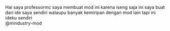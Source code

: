 Hai saya professormc saya membuat mod ini karena iseng saja 
ini saya buat dari ide saya sendiri walaupu banyak kemiripan dengan mod lain tapi ini ideku sendiri   
@mindustry-mod
